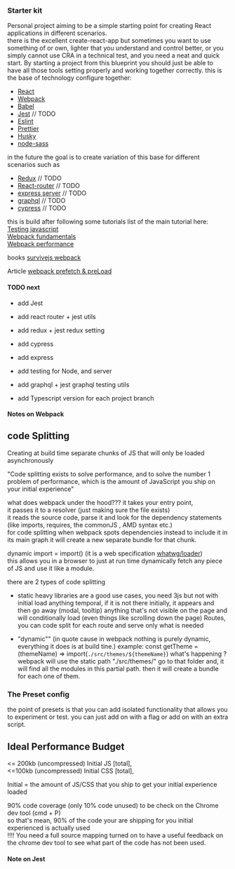 ### Starter kit

Personal project aiming to be a simple starting point for creating React applications in different scenarios.  
there is the excellent create-react-app but sometimes you want to use something of or own, lighter that you understand
and control better, or you simply cannot use CRA in a technical test, and you need a neat and quick start.
By starting a project from this blueprint you should just be able to have all those tools setting properly and working
together correctly.
this is the base of technology configure together:
- [React](https://reactjs.org/)
- [Webpack](https://webpack.js.org/)
- [Babel](https://babeljs.io/)
- [Jest](https://jestjs.io/) // TODO
- [Eslint](https://eslint.org/)
- [Prettier](https://prettier.io/)
- [Husky](https://github.com/typicode/husky)
- [node-sass](https://www.npmjs.com/package/node-sass)

in the future the goal is to create variation of this base for different scenarios such as
- [Redux](https://redux.js.org/) // TODO
- [React-router](https://github.com/ReactTraining/react-router) // TODO
- [express server](https://expressjs.com/) // TODO
- [graphql](https://graphql.org/) // TODO
- [cypress](https://www.cypress.io/) // TODO


this is build after following some tutorials
list of the main tutorial here:    
[Testing javascript](https://testingjavascript.com/)   
[Webpack fundamentals](https://frontendmasters.com/courses/webpack-fundamentals/)  
[Webpack performance](https://frontendmasters.com/courses/performance-webpack/) 

books
[survivejs webpack](https://survivejs.com/webpack/preface/) 

Article
[webpack prefetch & preLoad](https://medium.com/webpack/link-rel-prefetch-preload-in-webpack-51a52358f84c)

#### TODO next
- add Jest
- add react router + jest utils
- add redux + jest redux setting
- add cypress
- add express
- add testing for Node, and server
- add graphql + jest graphql testing utils

- add Typescript version for each project branch

#### Notes on Webpack
## code Splitting
Creating at build time separate chunks of JS that will only be loaded asynchronously

"Code splitting exists to solve performance, and to solve the number 1 problem of performance, which is the amount of
 JavaScript you ship on your initial experience"

what does webpack under the hood???
it takes your entry point,   
it passes it to a resolver (just making sure the file exists)   
it reads the source code, parse it and look for the dependency statements (like imports, requires, the commonJS
, AMD syntax etc.)   
for code splitting 
when webpack spots dependencies instead to include it in its main graph it will create a new separate bundle
for that chunk.  
 
 dynamic import = import() (it is a web specification [whatwg/loader](https://github.com/whatwg/loader))   
 this allows you in a browser to just at run time dynamically fetch any piece of JS and use it like a module.

there are 2 types of code splitting
- static 
heavy libraries are a good use cases, you need 3js but not with initial load
anything temporal, if it is not there initially, it appears and then go away (modal, tooltip)
anything that's not visible on the page and will conditionally load (even things like scrolling down the page)
Routes, you can code split for each route and serve only what is needed

- "dynamic"" (in quote cause in webpack nothing is purely dynamic, everything it does is at build tine.)
example: const getTheme = (themeName) => import(`./src/themes/${themeName}`)
what's happening ?   
webpack will use the static path "./src/themes/" go to that folder and, it will find all the modules in this partial
 path. then it will create a bundle for each one of them.
    
### The Preset config
the point of presets is that you can add isolated functionality that allows you to experiment or test.
you can just add on with a flag or add on with an extra script.

## Ideal Performance Budget
 <= 200kb (uncompressed) Initial JS [total],   
 <=100kb  (uncompressed) Initial CSS [total],

Initial = the amount of JS/CSS that you ship to get your initial experience loaded 
 
 90% code coverage (only 10% code unused) to be check on the Chrome dev tool (cmd + P)   
 so that's mean, 90% of the code your are shipping for you initial experienced is actually used    
  !!!! You need a full source mapping turned on to have a useful feedback on the chrome dev tool to see what part
   of the code has not been used.

#### Note on Jest
